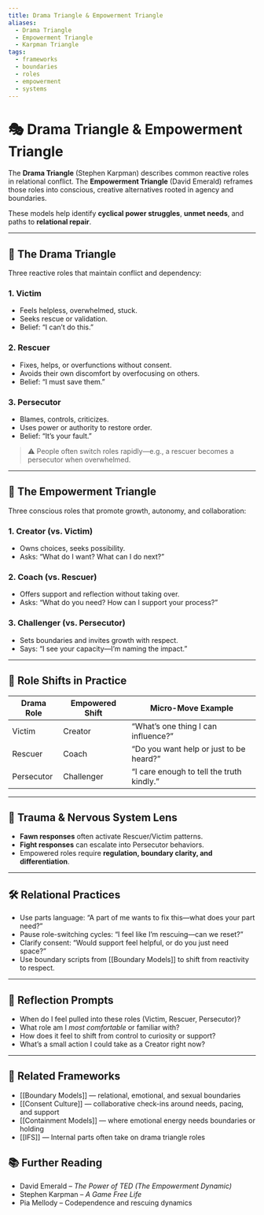 ```yaml
---
title: Drama Triangle & Empowerment Triangle
aliases:
  - Drama Triangle
  - Empowerment Triangle
  - Karpman Triangle
tags:
  - frameworks
  - boundaries
  - roles
  - empowerment
  - systems
---
```


<!-- @format -->

# 🎭 Drama Triangle & Empowerment Triangle

The **Drama Triangle** (Stephen Karpman) describes common reactive roles in relational conflict. The **Empowerment Triangle** (David Emerald) reframes those roles into conscious, creative alternatives rooted in agency and boundaries.

These models help identify **cyclical power struggles**, **unmet needs**, and paths to **relational repair**.

---

## 🔺 The Drama Triangle

Three reactive roles that maintain conflict and dependency:

### 1. **Victim**

- Feels helpless, overwhelmed, stuck.
- Seeks rescue or validation.
- Belief: “I can’t do this.”

### 2. **Rescuer**

- Fixes, helps, or overfunctions without consent.
- Avoids their own discomfort by overfocusing on others.
- Belief: “I must save them.”

### 3. **Persecutor**

- Blames, controls, criticizes.
- Uses power or authority to restore order.
- Belief: “It’s your fault.”

> ⚠️ People often switch roles rapidly—e.g., a rescuer becomes a persecutor when overwhelmed.

---

## 🔺 The Empowerment Triangle

Three conscious roles that promote growth, autonomy, and collaboration:

### 1. **Creator (vs. Victim)**

- Owns choices, seeks possibility.
- Asks: “What do I want? What can I do next?”

### 2. **Coach (vs. Rescuer)**

- Offers support and reflection without taking over.
- Asks: “What do you need? How can I support your process?”

### 3. **Challenger (vs. Persecutor)**

- Sets boundaries and invites growth with respect.
- Says: “I see your capacity—I’m naming the impact.”

---

## 🔄 Role Shifts in Practice

| Drama Role | Empowered Shift | Micro-Move Example                        |
| ---------- | --------------- | ----------------------------------------- |
| Victim     | Creator         | “What’s one thing I can influence?”       |
| Rescuer    | Coach           | “Do you want help or just to be heard?”   |
| Persecutor | Challenger      | “I care enough to tell the truth kindly.” |

---

## 🧠 Trauma & Nervous System Lens

- **Fawn responses** often activate Rescuer/Victim patterns.
- **Fight responses** can escalate into Persecutor behaviors.
- Empowered roles require **regulation, boundary clarity, and differentiation**.

---

## 🛠 Relational Practices

- Use parts language: “A part of me wants to fix this—what does your part need?”
- Pause role-switching cycles: “I feel like I’m rescuing—can we reset?”
- Clarify consent: “Would support feel helpful, or do you just need space?”
- Use boundary scripts from [[Boundary Models]] to shift from reactivity to respect.

---

## 💬 Reflection Prompts

- When do I feel pulled into these roles (Victim, Rescuer, Persecutor)?
- What role am I _most comfortable_ or familiar with?
- How does it feel to shift from control to curiosity or support?
- What’s a small action I could take as a Creator right now?

---

## 🔗 Related Frameworks

- [[Boundary Models]] — relational, emotional, and sexual boundaries
- [[Consent Culture]] — collaborative check-ins around needs, pacing, and support
- [[Containment Models]] — where emotional energy needs boundaries or holding
- [[IFS]] — Internal parts often take on drama triangle roles

## 📚 Further Reading

- David Emerald – _The Power of TED (The Empowerment Dynamic)_
- Stephen Karpman – _A Game Free Life_
- Pia Mellody – Codependence and rescuing dynamics
